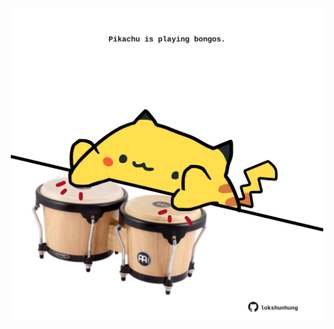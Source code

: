<!-- built at 04/02/2025, 21:00:46 UTC -->
<p align="center">
  <img width="500" height="500" src="./ReadmeImage.svg">
</p>
